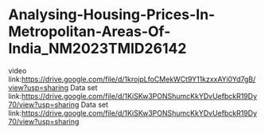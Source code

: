 # Analysing-Housing-Prices-In-Metropolitan-Areas-Of-India_NM2023TMID26142
video link:https://drive.google.com/file/d/1krojpLfoCMekWCt9Y11kzxxAYi0Yd7gB/view?usp=sharing
Data set link:https://drive.google.com/file/d/1KiSKw3PONShumcKkYDvUefbckR19Dy70/view?usp=sharing
Data set link:https://drive.google.com/file/d/1KiSKw3PONShumcKkYDvUefbckR19Dy70/view?usp=sharing

